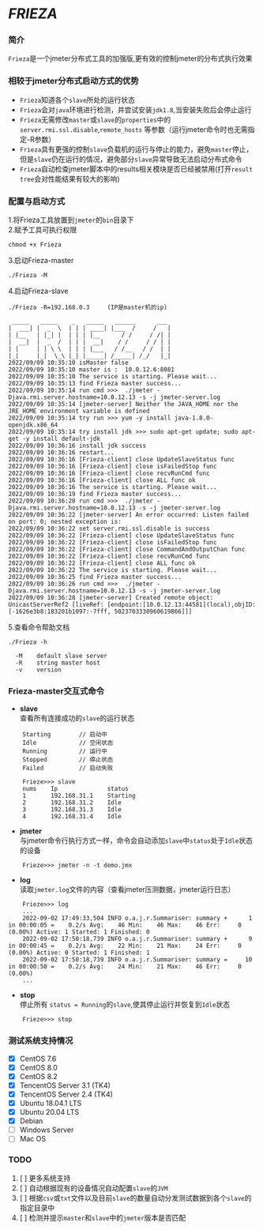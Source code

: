 # _FRIEZA_

### 简介

`Frieza`是一个jmeter分布式工具的加强版,更有效的控制jmeter的分布式执行效果   

### 相较于jmeter分布式启动方式的优势

* `Frieza`知道各个`slave`所处的运行状态
* `Frieza`会对`java`环境进行检测，并尝试安装`jdk1.8`,当安装失败后会停止运行
* `Frieza`无需修改`master`或`slave`的`properties`中的`server.rmi.ssl.disable`,`remote_hosts`
  等参数（运行jmeter命令时也无需指定-R参数）
* `Frieza`具有更强的控制`slave`负载机的运行与停止的能力，避免`master`停止，但是`slave`仍在运行的情况，避免部分`slave`异常导致无法启动分布式命令
* `Frieza`自动检查jmeter脚本中的results相关模块是否已经被禁用(打开`result tree`会对性能结果有较大的影响)
### 配置与启动方式

1.将Frieza工具放置到`jmeter`的`bin`目录下      
2.赋予工具可执行权限

```text
chmod +x Frieza
```

3.启动Frieza-master

```text
./Frieza -M
```

4.启动Frieza-slave

```text
./Frieza -R=192.168.0.3     (IP是master机的ip)
```
```text
 _____   _____    _   _____   ______      ___  
|  ___| |  _  \  | | | ____| |___  /     /   | 
| |__   | |_| |  | | | |__      / /     / /| | 
|  __|  |  _  /  | | |  __|    / /     / / | | 
| |     | | \ \  | | | |___   / /__   / /  | | 
|_|     |_|  \_\ |_| |_____| /_____| /_/   |_| 
2022/09/09 10:35:10 isMaster false
2022/09/09 10:35:10 master is :  10.0.12.6:8081
2022/09/09 10:35:10 The service is starting. Please wait...
2022/09/09 10:35:13 find Frieza master success...
2022/09/09 10:35:14 run cmd >>>  ./jmeter -Djava.rmi.server.hostname=10.0.12.13 -s -j jmeter-server.log
2022/09/09 10:35:14 [jmeter-server] Neither the JAVA_HOME nor the JRE_HOME environment variable is defined
2022/09/09 10:35:14 try run >>> yum -y install java-1.8.0-openjdk.x86_64
2022/09/09 10:35:14 try install jdk >>> sudo apt-get update; sudo apt-get -y install default-jdk
2022/09/09 10:36:16 install jdk success
2022/09/09 10:36:16 restart...
2022/09/09 10:36:16 [Frieza-client] close UpdateSlaveStatus func
2022/09/09 10:36:16 [Frieza-client] close isFailedStop func
2022/09/09 10:36:16 [Frieza-client] close recvRunCmd func
2022/09/09 10:36:16 [Frieza-client] close ALL func ok
2022/09/09 10:36:16 The service is starting. Please wait...
2022/09/09 10:36:19 find Frieza master success...
2022/09/09 10:36:20 run cmd >>>  ./jmeter -Djava.rmi.server.hostname=10.0.12.13 -s -j jmeter-server.log
2022/09/09 10:36:22 [jmeter-server] An error occurred: Listen failed on port: 0; nested exception is: 
2022/09/09 10:36:22 set server.rmi.ssl.disable is success
2022/09/09 10:36:22 [Frieza-client] close UpdateSlaveStatus func
2022/09/09 10:36:22 [Frieza-client] close isFailedStop func
2022/09/09 10:36:22 [Frieza-client] close CommandAndOutputChan func
2022/09/09 10:36:22 [Frieza-client] close recvRunCmd func
2022/09/09 10:36:22 [Frieza-client] close ALL func ok
2022/09/09 10:36:22 The service is starting. Please wait...
2022/09/09 10:36:25 find Frieza master success...
2022/09/09 10:36:26 run cmd >>>  ./jmeter -Djava.rmi.server.hostname=10.0.12.13 -s -j jmeter-server.log
2022/09/09 10:36:28 [jmeter-server] Created remote object: UnicastServerRef2 [liveRef: [endpoint:[10.0.12.13:44581](local),objID:[-1626e3b8:183201b1097:-7fff, 5023703330960619866]]]

```

5.查看命令帮助文档

```text
./Frieza -h

  -M    default slave server
  -R    string master host
  -v    version
```

### Frieza-master交互式命令

* **slave**    
  查看所有连接成功的`slave`的运行状态

```text
    Starting        // 启动中 
    Idle            // 空闲状态
    Running         // 运行中
    Stopped         // 停止状态
    Failed          // 启动失败
```

```text
    Frieze>>> slave
    nums    Ip              status
    1       192.168.31.1    Starting
    2       192.168.31.2    Idle
    3       192.168.31.3    Idle
    4       192.168.31.4    Idle
```

* **jmeter**   
  与jmeter命令行执行方式一样，命令会自动添加`slave`中`status`处于`Idle`状态的设备

```text
    Frieze>>> jmeter -n -t demo.jmx
```

* **log**   
  读取`jmeter.log`文件的内容（查看jmeter压测数据，jmeter运行日志）

```text
    Frieze>>> log
    ...
    2022-09-02 17:49:33,504 INFO o.a.j.r.Summariser: summary +      1 in 00:00:05 =    0.2/s Avg:    46 Min:    46 Max:    46 Err:     0 (0.00%) Active: 1 Started: 1 Finished: 0
    2022-09-02 17:50:18,739 INFO o.a.j.r.Summariser: summary +      9 in 00:00:45 =    0.2/s Avg:    22 Min:    21 Max:    24 Err:     0 (0.00%) Active: 0 Started: 1 Finished: 1
    2022-09-02 17:50:18,739 INFO o.a.j.r.Summariser: summary =     10 in 00:00:50 =    0.2/s Avg:    24 Min:    21 Max:    46 Err:     0 (0.00%)
    ...
```

* **stop**    
  停止所有 `status = Running`的`slave`,使其停止运行并恢复到`Idle`状态

```text
    Frieze>>> stop
```

### 测试系统支持情况

- [x] CentOS 7.6
- [x] CentOS 8.0
- [x] CentOS 8.2
- [x] TencentOS Server 3.1 (TK4)
- [x] TencentOS Server 2.4 (TK4)
- [x] Ubuntu 18.04.1 LTS
- [x] Ubuntu 20.04 LTS
- [x] Debian
- [ ] Windows Server
- [ ] Mac OS 

### TODO
1. [ ] 更多系统支持
2. [ ] 自动根据现有的设备情况自动配置`slave`的`JVM`
3. [ ] 根据`csv`或`txt`文件以及目前`slave`的数量自动分发测试数据到各个`slave`的指定目录中
4. [ ] 检测并提示`master`和`slave`中的`jmeter`版本是否匹配
